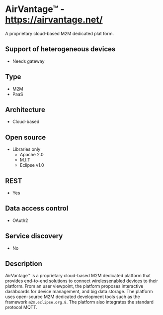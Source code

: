# AirVantage™ - https://airvantage.net/
A proprietary cloud-based M2M dedicated plat
form.

## Support of heterogeneous devices
- Needs gateway

## Type
- M2M
- PaaS

## Architecture
- Cloud-based

## Open source
- Libraries only
    - Apache 2.0
    - M.I.T
    - Eclipse v1.0

## REST
- Yes

## Data access control
- OAuth2

## Service discovery
- No

## Description
AirVantage™ is a proprietary cloud-based M2M dedicated platform that provides end-to-end solutions to connect wirelessenabled devices to their platform. From an user viewpoint, the platform proposes interactive dashboards for device management, and big data storage. The platform uses open-source M2M dedicated development tools such as the framework `m2m.eclipse.org.8`. The platform also integrates the standard protocol MQTT.
